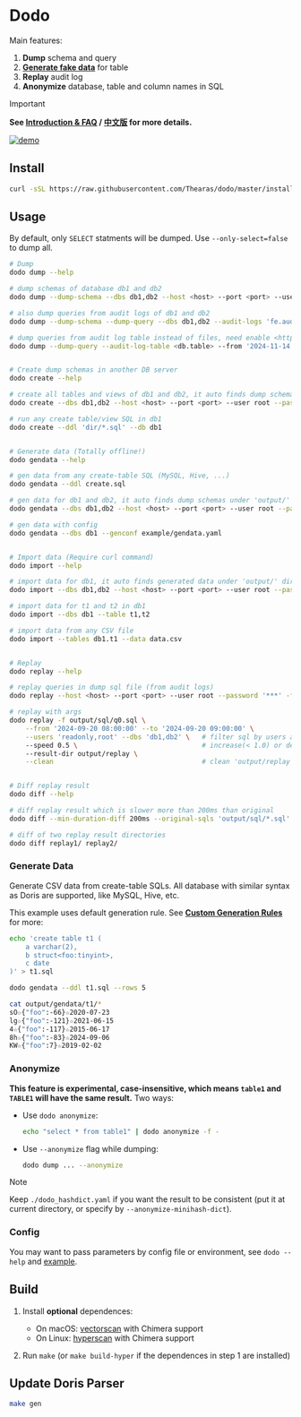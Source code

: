 # Dodo

Main features:

1. **Dump** schema and query
2. [**Generate fake data**](#generate-data) for table
3. **Replay** audit log
4. **Anonymize** database, table and column names in SQL

> [!IMPORTANT]
> **See [Introduction & FAQ](./introduction.md) / [中文版](./introduction-zh.md) for more details.**

[![demo](https://asciinema.org/a/706093.svg)](https://asciinema.org/a/706093)

## Install

```sh
curl -sSL https://raw.githubusercontent.com/Thearas/dodo/master/install.sh | bash
```

## Usage

By default, only `SELECT` statments will be dumped. Use `--only-select=false` to dump all.

```sh
# Dump
dodo dump --help

# dump schemas of database db1 and db2
dodo dump --dump-schema --dbs db1,db2 --host <host> --port <port> --user root --password '***' 

# also dump queries from audit logs of db1 and db2
dodo dump --dump-schema --dump-query --dbs db1,db2 --audit-logs 'fe.audit.log,fe.audit.log.20240802-1'

# dump queries from audit log table instead of files, need enable <https://doris.apache.org/docs/admin-manual/audit-plugin>
dodo dump --dump-query --audit-log-table <db.table> --from '2024-11-14 18:45:25' --to '2024-11-14 18:45:26'


# Create dump schemas in another DB server
dodo create --help

# create all tables and views of db1 and db2, it auto finds dump schemas under 'output/' dir
dodo create --dbs db1,db2 --host <host> --port <port> --user root --password '***'

# run any create table/view SQL in db1
dodo create --ddl 'dir/*.sql' --db db1


# Generate data (Totally offline!)
dodo gendata --help

# gen data from any create-table SQL (MySQL, Hive, ...)
dodo gendata --ddl create.sql

# gen data for db1 and db2, it auto finds dump schemas under 'output/' dir
dodo gendata --dbs db1,db2 --host <host> --port <port> --user root --password '***'

# gen data with config
dodo gendata --dbs db1 --genconf example/gendata.yaml


# Import data (Require curl command)
dodo import --help

# import data for db1, it auto finds generated data under 'output/' dir
dodo import --dbs db1,db2 --host <host> --port <port> --user root --password '***'

# import data for t1 and t2 in db1
dodo import --dbs db1 --table t1,t2

# import data from any CSV file
dodo import --tables db1.t1 --data data.csv


# Replay
dodo replay --help

# replay queries in dump sql file (from audit logs)
dodo replay --host <host> --port <port> --user root --password '***' -f output/sql/q0.sql

# replay with args
dodo replay -f output/sql/q0.sql \
    --from '2024-09-20 08:00:00' --to '2024-09-20 09:00:00' \
    --users 'readonly,root' --dbs 'db1,db2' \   # filter sql by users and databases
    --speed 0.5 \                               # increase(< 1.0) or decrease(> 1.0) the time between two serial sqls proportionally, default 1
    --result-dir output/replay \
    --clean                                     # clean 'output/replay' dir before replay


# Diff replay result
dodo diff --help

# diff replay result which is slower more than 200ms than original
dodo diff --min-duration-diff 200ms --original-sqls 'output/sql/*.sql' output/replay

# diff of two replay result directories
dodo diff replay1/ replay2/
```

### Generate Data

Generate CSV data from create-table SQLs. All database with similar syntax as Doris are supported, like MySQL, Hive, etc.

This example uses default generation rule. See **[Custom Generation Rules](./introduction.md#custom-generation-rules)** for more:

```sh
echo 'create table t1 (
    a varchar(2),
    b struct<foo:tinyint>,
    c date
)' > t1.sql

dodo gendata --ddl t1.sql --rows 5

cat output/gendata/t1/*
sO☆{"foo":-66}☆2020-07-23
lg☆{"foo":-121}☆2021-06-15
4☆{"foo":-117}☆2015-06-17
8h☆{"foo":-83}☆2024-09-06
KW☆{"foo":7}☆2019-02-02
```

### Anonymize

**This feature is experimental, case-insensitive, which means `table1` and `TABLE1` will have the same result.** Two ways:

- Use `dodo anonymize`:

    ```bash
    echo "select * from table1" | dodo anonymize -f -
    ```

- Use `--anonymize` flag while dumping:

    ```bash
    dodo dump ... --anonymize
    ```

> [!NOTE]
> Keep `./dodo_hashdict.yaml` if you want the result to be consistent (put it at current directory, or specify by `--anonymize-minihash-dict`).

### Config

You may want to pass parameters by config file or environment, see `dodo --help` and [example](./example/example.dodo.yaml).

## Build

1. Install **optional** dependences:

    - On macOS: [vectorscan](https://github.com/VectorCamp/vectorscan) with Chimera support
    - On Linux: [hyperscan](https://intel.github.io/hyperscan) with Chimera support

2. Run `make` (or `make build-hyper` if the dependences in step 1 are installed)

## Update Doris Parser

```sh
make gen
```
